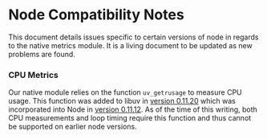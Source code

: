 
# Node Compatibility Notes
This document details issues specific to certain versions of node in regards to
the native metrics module. It is a living document to be updated as new problems
are found.

### CPU Metrics
Our native module relies on the function `uv_getrusage` to measure CPU usage.
This function was added to libuv in [version 0.11.20][libuv 0.11.20] which was
incorporated into Node in [version 0.11.12][node 0.11.12]. As of the time of
this writing, both CPU measurements and loop timing require this function and
thus cannot be supported on earlier node versions.

[libuv 0.11.20]: https://github.com/libuv/libuv/releases/tag/v0.11.20
[node 0.11.12]: https://github.com/nodejs/node/releases/tag/v0.11.12
